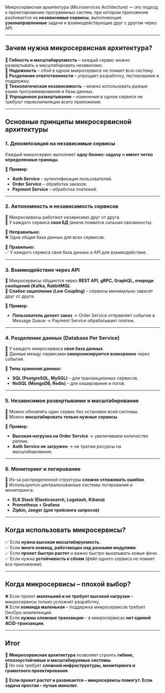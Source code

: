 Микросервисная архитектура (Microservices Architecture) — это подход к проектированию программных систем, при котором приложение разбивается на **независимые сервисы**, выполняющие **узконаправленные** задачи и взаимодействующие друг с другом через API.

---

## **Зачем нужна микросервисная архитектура?**

🔹 **Гибкость и масштабируемость** – каждый сервис можно развертывать и масштабировать независимо.  
🔹 **Надежность** – сбой в одном микросервисе не ломает всю систему.  
🔹 **Разделение ответственности** – упрощает разработку, тестирование и поддержку.  
🔹 **Технологическая независимость** – можно использовать разные языки программирования и базы данных.  
🔹 **Упрощенное развертывание** – изменения в одном сервисе не требуют перекомпиляции всего приложения.

---

## **Основные принципы микросервисной архитектуры**

### **1. Декомпозиция на независимые сервисы**

Каждый микросервис выполняет **одну бизнес-задачу** и **имеет четко определенные границы**.

📌 **Пример:**

- **Auth Service** – аутентификация пользователей.
- **Order Service** – обработка заказов.
- **Payment Service** – обработка платежей.

---

### **2. Автономность и независимость сервисов**

🔹 Микросервисы работают независимо друг от друга.  
🔹 У каждого сервиса **своя БД** (иначе появится сильная связанность).

📌 **Неправильно:**  
❌ Одна общая база данных для всех сервисов.

📌 **Правильно:**  
✅ У каждого сервиса своя база данных и API для взаимодействия.

---

### **3. Взаимодействие через API**

🔹 Микросервисы общаются через **REST API, gRPC, GraphQL, очереди сообщений (Kafka, RabbitMQ)**.  
🔹 **Слабое зацепление (Low Coupling)** – сервисы минимально зависят друг от друга.

📌 **Пример:**

- **Пользователь делает заказ** → Order Service отправляет событие в Message Queue → Payment Service обрабатывает платеж.

---

### **4. Разделение данных (Database Per Service)**

🔹 У каждого микросервиса **своя база данных**.  
🔹 Данные между сервисами **синхронизируются асинхронно** через события.

📌 **Типы хранения данных:**

- **SQL (PostgreSQL, MySQL)** – для транзакционных сервисов.
- **NoSQL (MongoDB, Redis)** – для кэширования и логов.

---

### **5. Независимое развертывание и масштабирование**

🔹 Можно обновлять один сервис без остановки всей системы.  
🔹 Можно **масштабировать только нужные сервисы**.

📌 **Пример:**

- **Высокая нагрузка на Order Service** → увеличиваем количество реплик.
- **Auth Service не загружен** → не тратим ресурсы на масштабирование.

---

### **6. Мониторинг и логирование**

🔹 Из-за распределенной структуры **сложно отлаживать ошибки**.  
🔹 Используются централизованные системы логирования и мониторинга:

- **ELK Stack (Elasticsearch, Logstash, Kibana)**
- **Prometheus + Grafana**
- **Zipkin, Jaeger (для трейсинга запросов)**

---

## **Когда использовать микросервисы?**

✅ Если **нужна высокая масштабируемость**.  
✅ Если **много команд, работающих над разными модулями**.  
✅ Если **проект быстро растет** и важно быстро выкатывать новые фичи.  
✅ Если нужна **устойчивость к сбоям** (фейл одного сервиса не ломает все приложение).

---

## **Когда микросервисы – плохой выбор?**

❌ Если проект **маленький и не требует высокой нагрузки** – микросервисы только усложнят разработку.  
❌ Если **команда маленькая** – поддержка микросервисов требует DevOps-компетенций.  
❌ Если **нужны сложные транзакции** – в микросервисах **нет единой ACID-транзакции**.

---

## **Итог**

📌 **Микросервисная архитектура** позволяет строить **гибкие, отказоустойчивые и масштабируемые системы**.  
📌 Но она требует **сложной инфраструктуры, мониторинга и грамотного проектирования**.

🚀 **Если проект растет и развивается – микросервисы помогут. Если задача простая – лучше монолит.**
